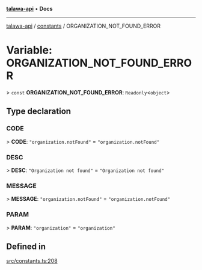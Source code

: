 [**talawa-api**](../../README.md) • **Docs**

***

[talawa-api](../../modules.md) / [constants](../README.md) / ORGANIZATION\_NOT\_FOUND\_ERROR

# Variable: ORGANIZATION\_NOT\_FOUND\_ERROR

\> `const` **ORGANIZATION\_NOT\_FOUND\_ERROR**: `Readonly`\<`object`\>

## Type declaration

### CODE

\> **CODE**: `"organization.notFound"` = `"organization.notFound"`

### DESC

\> **DESC**: `"Organization not found"` = `"Organization not found"`

### MESSAGE

\> **MESSAGE**: `"organization.notFound"` = `"organization.notFound"`

### PARAM

\> **PARAM**: `"organization"` = `"organization"`

## Defined in

[src/constants.ts:208](https://github.com/PalisadoesFoundation/talawa-api/blob/a6e7ac91b581c9109559657faf0f934f3eb41fe7/src/constants.ts#L208)
